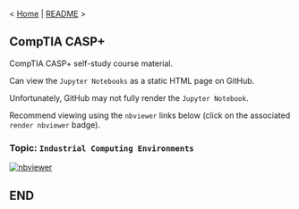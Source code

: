 < [Home](https://github.com/SeanOhAileasa) | [README](https://github.com/SeanOhAileasa/asp-industrial-computing-environments/blob/main/README.md) >

## CompTIA CASP+

CompTIA CASP+ self-study course material.

Can view the ``Jupyter Notebooks`` as a static HTML page on GitHub.

Unfortunately, GitHub may not fully render the ``Jupyter Notebook``.

Recommend viewing using the ``nbviewer`` links below (click on the associated ``render nbviewer`` badge).

### Topic: ``Industrial Computing Environments``

[![nbviewer](https://raw.githubusercontent.com/jupyter/design/master/logos/Badges/nbviewer_badge.svg)](https://nbviewer.jupyter.org/github/SeanOhAileasa/asp-industrial-computing-environments/blob/main/asp-industrial-computing-environments.ipynb)

## END